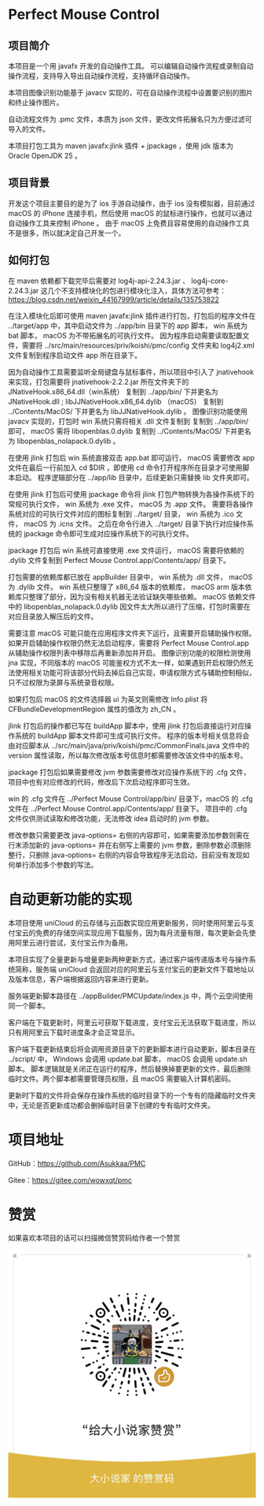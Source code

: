 <h1>Perfect Mouse Control</h1>

## 项目简介

本项目是一个用 javafx 开发的自动操作工具。
可以编辑自动操作流程或录制自动操作流程，支持导入导出自动操作流程，支持循环自动操作。

本项目图像识别功能基于 javacv 实现的，可在自动操作流程中设置要识别的图片和终止操作图片。

自动流程文件为 .pmc 文件，本质为 json 文件，更改文件拓展名只为方便过滤可导入的文件。

本项目打包工具为 maven javafx:jlink 插件 + jpackage ，使用 jdk 版本为 Oracle OpenJDK 25 。

## 项目背景

开发这个项目主要目的是为了 ios 手游自动操作，由于 ios 没有模拟器，目前通过 macOS 的 iPhone 连接手机，然后使用 macOS
的鼠标进行操作，也就可以通过自动操作工具来控制 iPhone 。
由于 macOS 上免费且容易使用的自动操作工具不是很多，所以就决定自己开发一个。

## 如何打包

在 maven 依赖都下载完毕后需要对 log4j-api-2.24.3.jar 、 log4j-core-2.24.3.jar
这几个不支持模块化的包进行模块化注入，具体方法可参考： https://blog.csdn.net/weixin_44167999/article/details/135753822

在注入模块化后即可使用 maven javafx:jlink 插件进行打包，打包后的程序文件在 ../target/app 中，其中启动文件为 ../app/bin
目录下的 app 脚本， win 系统为 bat 脚本， macOS 为不带拓展名的可执行文件。
因为程序启动需要读取配置文件，需要将 ../src/main/resources/priv/koishi/pmc/config 文件夹和 log4j2.xml 文件复制到程序启动文件
app 所在目录下。

因为自动操作工具需要监听全局键盘与鼠标事件，所以项目中引入了 jnativehook 来实现，打包需要将 jnativehook-2.2.2.jar 所在文件夹下的
JNativeHook.x86_64.dll（win系统） 复制到 ../app/bin/ 下并更名为 JNativeHook.dll ;
libJJNativeHook.x86_64.dylib （macOS） 复制到 ../Contents/MacOS/ 下并更名为 libJJNativeHook.dylib 。
图像识别功能使用 javacv 实现的，打包时 win 系统只需将相关 .dll 文件复制到 复制到 ../app/bin/ 即可， macOS 需将
libopenblas.0.dylib 复制到 ../Contents/MacOS/ 下并更名为 libopenblas_nolapack.0.dylib 。

在使用 jlink 打包后 win 系统直接双击 app.bat 即可运行， macOS 需要修改 app 文件在最后一行前加入 cd $DIR ，即使用 cd
命令打开程序所在目录才可使用脚本启动。
程序逻辑部分在 ../app/lib 目录中，后续更新只需替换 lib 文件夹即可。

在使用 jlink 打包后可使用 jpackage 命令将 jlink 打包产物转换为各操作系统下的常规可执行文件， win 系统为 .exe 文件， macOS
为 .app 文件。
需要将各操作系统对应的可执行文件对应的图标复制到 ../target/ 目录， win 系统为 .ico 文件， macOS 为 .icns 文件。
之后在命令行进入 ../target/ 目录下执行对应操作系统的 jpackage 命令即可生成对应操作系统下的可执行文件。

jpackage 打包后 win 系统可直接使用 .exe 文件运行， macOS 需要将依赖的 .dylib 文件复制到 Perfect Mouse
Control.app/Contents/app/ 目录下。

打包需要的依赖库都已放在 appBuilder 目录中， win 系统为 .dll 文件， macOS 为 .dylib 文件。 win 系统只整理了 x86_64 版本的依赖库，
macOS arm 版本依赖库只整理了部分，因为没有相关机器无法验证缺失哪些依赖。
macOS 依赖文件中的 libopenblas_nolapack.0.dylib 因文件太大所以进行了压缩，打包时需要在对应目录放入解压后的文件。

需要注意 macOS 可能只能在应用程序文件夹下运行，且需要开启辅助操作权限。如果开启辅助操作权限仍然无法启动程序，需要将 Perfect
Mouse Control.app 从辅助操作权限列表中移除后再重新添加并开启。
图像识别功能的权限检测使用 jna 实现，不同版本的 macOS
可能鉴权方式不太一样，如果遇到开启权限仍然无法使用相关功能可将该部分代码去掉后自己实现，申请权限方式与辅助控制相似，只不过权限为录屏与系统录音权限。

如果打包后 macOS 的文件选择器 ui 为英文则需修改 Info.plist 将 CFBundleDevelopmentRegion 属性的值改为 zh_CN 。

jlink 打包后的操作都已写在 buildApp 脚本中，使用 jlink 打包后直接运行对应操作系统的 buildApp 脚本文件即可生成可执行文件。
程序的版本号相关信息将会由对应脚本从 ../src/main/java/priv/koishi/pmc/CommonFinals.java 文件中的 version
属性读取，所以每次修改版本号信息时都需要修改该文件中的版本号。

jpackage 打包后如果需要修改 jvm 参数需要修改对应操作系统下的 .cfg 文件，项目中也有对应修改的代码，修改后下次启动程序即可生效。

win 的 .cfg 文件在 ../Perfect Mouse Control/app/bin/ 目录下，macOS 的 .cfg 文件在 ../Perfect Mouse
Control.app/Contents/app/ 目录下。
项目中的 .cfg 文件仅供测试读取和修改功能，无法修改 idea 启动时的 jvm 参数。

修改参数只需要更改 java-options= 右侧的内容即可，如果需要添加参数则需在行末添加新的 java-options= 并在右侧写上需要的 jvm
参数，删除参数必须删除整行，只删除 java-options= 右侧的内容会导致程序无法启动，目前没有发现如何单行添加多个参数的写法。

# 自动更新功能的实现

本项目使用 uniCloud 的云存储与云函数实现应用更新服务，同时使用阿里云与支付宝云的免费的存储空间实现应用下载服务，因为每月流量有限，每次更新会先使用阿里云进行尝试，支付宝云作为备用。

本项目实现了全量更新与增量更新两种更新方式，通过客户端传递版本号与操作系统简称，服务端 uniCloud
会返回对应的阿里云与支付宝云的更新文件下载地址以及版本信息，客户端根据返回内容来进行更新。

服务端更新脚本路径在 ../appBuilder/PMCUpdate/index.js 中，两个云空间使用同一个脚本。

客户端在下载更新时，阿里云可获取下载进度，支付宝云无法获取下载进度，所以只有用阿里云下载时进度条才会正常显示。

客户端下载更新结束后将会调用资源目录下的更新脚本进行自动更新，脚本目录在 ../script/ 中， Windows 会调用 update.bat 脚本，
macOS 会调用 update.sh 脚本。
脚本逻辑就是关闭正在运行的程序，然后替换掉要更新的文件，最后删除临时文件。两个脚本都需要管理员权限，且 macOS 需要输入计算机密码。

更新时下载的文件将会保存在操作系统的临时目录下的一个专有的隐藏临时文件夹中，无论是否更新成功都会删掉临时目录下创建的专有临时文件夹。

# 项目地址

GitHub：https://github.com/Asukkaa/PMC

Gitee：https://gitee.com/wowxqt/pmc

# 赞赏

如果喜欢本项目的话可以扫描微信赞赏码给作者一个赞赏

![](.docs/Appreciate.jpg)